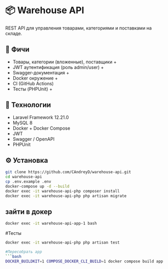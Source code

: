 # 📦 Warehouse API

REST API для управления товарами, категориями и поставками на складе.

## 🚀 Фичи
- Товары, категории (вложенные), поставщики +
- JWT аутентификация (роль admin/user) +
- Swagger-документация +
- Docker окружение +
- CI (GitHub Actions)
- Тесты (PHPUnit) +

## 🧱 Технологии
- Laravel Framework 12.21.0
- MySQL 8
- Docker + Docker Compose
- JWT
- Swagger / OpenAPI
- PHPUnit

## ⚙️ Установка

```bash
git clone https://github.com/CAndreyD/warehouse-api.git
cd warehouse-api
cp .env.example .env
docker-compose up -d --build
docker exec -it warehouse-api-php composer install
docker exec -it warehouse-api-php php artisan migrate
```
## зайти в докер
```bash
docker exec -it warehouse-api-app-1 bash

```

#Тесты
```bash
docker exec -it warehouse-api-php php artisan test

#Пересобрать app
```bash
DOCKER_BUILDKIT=1 COMPOSE_DOCKER_CLI_BUILD=1 docker compose build app

```